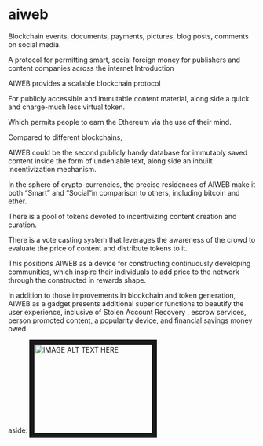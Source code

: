 # aiweb

Blockchain events, documents, payments, pictures, blog posts, comments on social media.


A protocol for permitting smart, social foreign money for publishers and content companies across the internet Introduction

AIWEB provides a scalable blockchain protocol 

For publicly accessible and immutable content material, along side a quick and charge-much less virtual token.

Which permits people to earn the Ethereum via the use of their mind.

Compared to different blockchains,

AIWEB could be the second publicly handy database for immutably saved content inside the form of undeniable text, along side an inbuilt incentivization mechanism.

In the sphere of crypto-currencies, the precise residences of AIWEB make it both “Smart” and “Social“in comparison to others, including bitcoin and ether.

There is a pool of tokens devoted to incentivizing content creation and curation.

There is a  vote casting system that leverages the awareness of the crowd to evaluate the price of content and distribute tokens to it.

This positions AIWEB as a device for constructing continuously developing communities, which inspire their individuals to add price to the network through the constructed in rewards shape.

In addition to those improvements in blockchain and token generation, AIWEB as a gadget presents additional superior functions to beautify the user experience, inclusive of Stolen Account Recovery , escrow services, person promoted content, a popularity device, and financial savings money owed.







aside:
<a href="http://www.youtube.com/watch?feature=player_embedded&v=SrWJ1Mgn_hc
" target="_blank"><img src="http://img.youtube.com/vi/SrWJ1Mgn_hc/0.jpg" 
alt="IMAGE ALT TEXT HERE" width="240" height="180" border="10" /></a>
